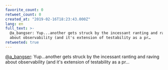 ```yaml
---
favorite_count: 0
retweet_count: 0
created_at: "2019-02-16T18:23:43.000Z"
lang: en
full_text: >-
  @a_bangser: Yup...another gets struck by the incessant ranting and raving
  about observability (and it's extension of testability as a pr…
retweeted: true
---
```


[@a_bangser](https://twitter.com/a_bangser): Yup...another gets struck by the
incessant ranting and raving about observability (and it's extension of
testability as a pr…
